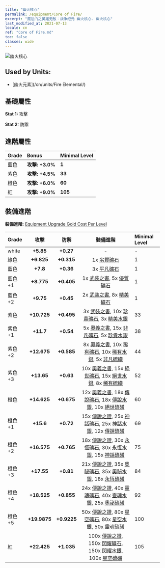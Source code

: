```yaml
---
title: "幽火核心"
permalink: /equipment/Core of Fire/
excerpt: "魔法门之英雄无敌：战争纪元 幽火核心. 幽火核心"
last_modified_at: 2021-07-13
locale: cn
ref: "Core of Fire.md"
toc: false
classes: wide
---
```


  ![幽火核心](/images/e/e_9041.png)

## Used by Units:

* [幽火元素](/cn/units/Fire Elemental/) 


## 基礎屬性
 **Stat 1:** 攻擊

 **Stat 2:** 防禦

## 進階屬性

  |     Grade    |   Bonus | Minimal Level | 
  |:-------------|:--------|:--------------| 
  | 藍色 | **攻擊: +3.0%** | **1** | 
  | 紫色 | **攻擊: +4.5%** | **33** | 
  | 橙色 | **攻擊: +6.0%** | **60** | 
  | 紅 | **攻擊: +9.0%** | **105** | 


## 裝備進階
 **裝備進階:** [Equipment Upgrade Gold Cost Per Level](/equipment/EquipmentUpgradeCostPerLevel/) 

  |          Grade      | 攻擊 | 防禦 | 裝備進階 | Minimal Level |
  |:--------------------|:---------:|:---------:|:----------------:|:--------------|
  | white | **+5.85** | **+0.27** | - | - |
  | 綠色 | **+6.825** | **+0.315** | 1x [劣質礦石](/cn/Items/mat_1/) | 1 |
  | 藍色 | **+7.8** | **+0.36** | 3x [平凡礦石](/cn/Items/mat_6/) | 1 |
  | 藍色 +1 | **+8.775** | **+0.405** | 1x [武裝之書](/cn/Items/mat_18/), 5x [優質礦石](/cn/Items/mat_12/) | 1 |
  | 藍色 +2 | **+9.75** | **+0.45** | 2x [武裝之書](/cn/Items/mat_25/), 8x [精美礦石](/cn/Items/mat_19/) | 1 |
  | 紫色 | **+10.725** | **+0.495** | 3x [武裝之書](/cn/Items/mat_32/), 10x [珍貴礦石](/cn/Items/mat_26/), 3x [精美水銀](/cn/Items/mat_21/) | 33 |
  | 紫色 +1 | **+11.7** | **+0.54** | 5x [奧義之書](/cn/Items/mat_39/), 15x [非凡礦石](/cn/Items/mat_33/), 5x [珍貴水銀](/cn/Items/mat_28/) | 38 |
  | 紫色 +2 | **+12.675** | **+0.585** | 8x [奧義之書](/cn/Items/mat_46/), 10x [稀有礦石](/cn/Items/mat_40/), 10x [稀有水銀](/cn/Items/mat_42/), 5x [非凡硫磺](/cn/Items/mat_36/) | 44 |
  | 紫色 +3 | **+13.65** | **+0.63** | 10x [奧義之書](/cn/Items/mat_53/), 15x [絕世礦石](/cn/Items/mat_47/), 15x [絕世水銀](/cn/Items/mat_49/), 8x [稀有硫磺](/cn/Items/mat_43/) | 52 |
  | 橙色 | **+14.625** | **+0.675** | 12x [奧義之書](/cn/Items/mat_60/), 18x [傳說礦石](/cn/Items/mat_54/), 18x [傳說水銀](/cn/Items/mat_56/), 10x [絕世硫磺](/cn/Items/mat_50/) | 60 |
  | 橙色 +1 | **+15.6** | **+0.72** | 15x [傳說之證](/cn/Items/mat_67/), 25x [神話礦石](/cn/Items/mat_61/), 25x [神話水銀](/cn/Items/mat_63/), 12x [傳說硫磺](/cn/Items/mat_57/) | 69 |
  | 橙色 +2 | **+16.575** | **+0.765** | 18x [傳說之證](/cn/Items/mat_74/), 30x [永恆礦石](/cn/Items/mat_68/), 30x [永恆水銀](/cn/Items/mat_70/), 15x [神話硫磺](/cn/Items/mat_64/) | 75 |
  | 橙色 +3 | **+17.55** | **+0.81** | 21x [傳說之證](/cn/Items/mat_81/), 35x [奧祕礦石](/cn/Items/mat_75/), 35x [奧祕水銀](/cn/Items/mat_77/), 18x [永恆硫磺](/cn/Items/mat_71/) | 84 |
  | 橙色 +4 | **+18.525** | **+0.855** | 24x [傳說之證](/cn/Items/mat_88/), 40x [靈魂礦石](/cn/Items/mat_82/), 40x [靈魂水銀](/cn/Items/mat_84/), 25x [奧祕硫磺](/cn/Items/mat_78/) | 92 |
  | 橙色 +5 | **+19.9875** | **+0.9225** | 50x [傳說之證](/cn/Items/mat_95/), 80x [星空礦石](/cn/Items/mat_89/), 80x [星空水銀](/cn/Items/mat_91/), 50x [靈魂硫磺](/cn/Items/mat_85/) | 100 |
  | 紅 | **+22.425** | **+1.035** | 100x [傳說之證](/cn/Items/mat_102/), 150x [閃耀礦石](/cn/Items/mat_96/), 150x [閃耀水銀](/cn/Items/mat_98/), 100x [星空硫磺](/cn/Items/mat_92/) | 105 |

